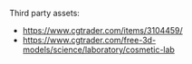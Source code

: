 Third party assets:
- https://www.cgtrader.com/items/3104459/
- https://www.cgtrader.com/free-3d-models/science/laboratory/cosmetic-lab